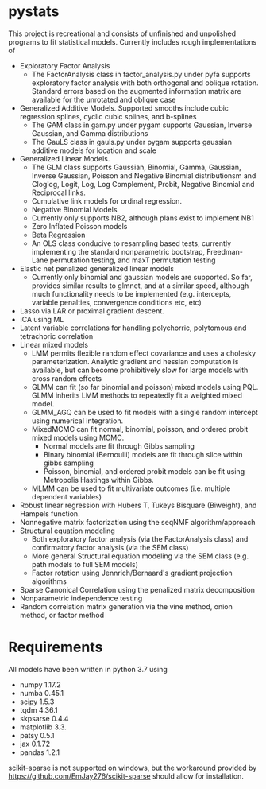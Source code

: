 # pystats
This project is recreational and consists of unfinished and unpolished programs to fit statistical models. Currently includes rough implementations of 
- Exploratory Factor Analysis
	- The FactorAnalysis class in factor_analysis.py under pyfa supports exploratory factor analysis with both orthogonal and oblique rotation.  Standard errors based on the augmented information matrix are available for the unrotated and oblique case
- Generalized Additive Models.  Supported smooths include cubic regression splines, cyclic cubic splines, and b-splines
	- The GAM class in gam.py under pygam supports Gaussian, Inverse Gaussian, and Gamma distributions
	- The GauLS class in gauls.py under pygam supports gaussian additive models for location and scale 
- Generalized Linear Models.  
 	- The GLM class supports Gaussian, Binomial, Gamma, Gaussian, Inverse Gaussian, Poisson and Negative Binomial distributionsm and Cloglog, Logit, Log, Log Complement, Probit, Negative Binomial and Reciprocal links.
	- Cumulative link models for ordinal regression. 
	- Negative Binomial Models
 	- Currently only supports NB2, although plans exist to implement NB1 
	- Zero Inflated Poisson models
	- Beta Regression 
	- An OLS class conducive to resampling based tests, currently implementing the standard nonparametric bootstrap, Freedman-Lane permutation testing, and maxT permutation testing
- Elastic net penalized generalized linear models
	- Currently only binomial and gaussian models are supported.  So far, provides similar results to glmnet, and at a similar speed, although much functionality needs to be implemented (e.g. intercepts, variable penalties, convergence conditions etc, etc)
- Lasso via LAR or proximal gradient descent.
- ICA using ML
- Latent variable correlations for handling polychorric, polytomous and tetrachoric correlation
- Linear mixed models 
	- LMM permits flexible random effect covariance and uses a cholesky parameterization.  Analytic gradient and hessian computation is available, but can become prohibitively slow for large models with cross random effects
	 - GLMM can fit (so far binomial and poisson) mixed models using PQL.  GLMM inherits LMM methods to repeatedly fit a weighted mixed model.
	 - GLMM_AGQ can be used to fit models with a single random intercept using numerical integration.
	 - MixedMCMC can fit normal, binomial, poisson, and ordered probit mixed models using MCMC.  
	 	- Normal models are fit through Gibbs sampling
	 	- Binary binomial (Bernoulli) models are fit through slice within gibbs sampling
	 	- Poisson, binomial, and ordered probit models can be fit using Metropolis Hastings within Gibbs. 
	 - MLMM can be used to fit multivariate outcomes (i.e. multiple dependent variables) 
- Robust linear regression with Hubers T, Tukeys Bisquare (Biweight), and Hampels function.
- Nonnegative matrix factorization using the seqNMF algorithm/approach
- Structural equation modeling
 	- Both exploratory factor analysis (via the FactorAnalysis class) and confirmatory factor analysis (via the SEM class)
 	- More general Structural equation modeling via the SEM class (e.g. path models to full SEM models)
 	- Factor rotation using Jennrich/Bernaard's gradient projection algorithms
- Sparse Canonical Correlation using the penalized matrix decomposition
- Nonparametric independence testing
- Random correlation matrix generation via the vine method, onion method, or factor method
# Requirements
All models have been written in python 3.7 using
- numpy 1.17.2
- numba 0.45.1
- scipy 1.5.3
- tqdm 4.36.1
- skpsarse 0.4.4
- matplotlib 3.3.
- patsy 0.5.1
- jax 0.1.72
- pandas 1.2.1

scikit-sparse is not supported on windows, but the workaround provided by https://github.com/EmJay276/scikit-sparse should allow for installation.


